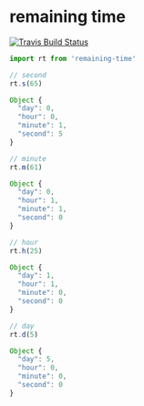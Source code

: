 # remaining time
[![Travis Build
Status](https://img.shields.io/travis/indatawetrust/remaining-time.svg)](https://travis-ci.org/indatawetrust/remaining-time)

```js
import rt from 'remaining-time'

// second
rt.s(65)

Object {
  "day": 0,
  "hour": 0,
  "minute": 1,
  "second": 5
}

// minute
rt.m(61)

Object {
  "day": 0,
  "hour": 1,
  "minute": 1,
  "second": 0
}

// hour
rt.h(25)

Object {
  "day": 1,
  "hour": 1,
  "minute": 0,
  "second": 0
}

// day
rt.d(5)

Object {
  "day": 5,
  "hour": 0,
  "minute": 0,
  "second": 0
}
```

